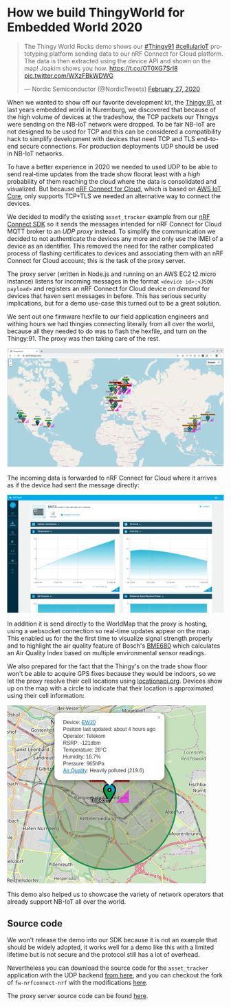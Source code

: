 # How we build ThingyWorld for Embedded World 2020

<blockquote class="twitter-tweet"><p lang="en" dir="ltr">The Thingy World Rocks demo shows our <a href="https://twitter.com/hashtag/Thingy91?src=hash&amp;ref_src=twsrc%5Etfw">#Thingy91</a> <a href="https://twitter.com/hashtag/cellularIoT?src=hash&amp;ref_src=twsrc%5Etfw">#cellularIoT</a> prototyping platform sending data to our nRF Connect for Cloud platform. The data is then extracted using the device API and shown on the map! Joakim shows you how. <a href="https://t.co/OT0XG7SrI8">https://t.co/OT0XG7SrI8</a> <a href="https://t.co/WXzFBkWDWG">pic.twitter.com/WXzFBkWDWG</a></p>&mdash; Nordic Semiconductor (@NordicTweets) <a href="https://twitter.com/NordicTweets/status/1233002090311671809?ref_src=twsrc%5Etfw">February 27, 2020</a></blockquote> 
<script async src="https://platform.twitter.com/widgets.js" charset="utf-8"></script>

When we wanted to show off our favorite development kit, the [Thingy:91](https://www.nordicsemi.com/Software-and-tools/Prototyping-platforms/Nordic-Thingy-91), at last years embedded world in Nuremburg, we discovered that because of the high volume of devices at the tradeshow, the TCP packets our Thingys were sending on the NB-IoT network were dropped. To be fair NB-IoT are not designed to be used for TCP and this can be considered a compatibility hack to simplify development with devices that need TCP and TLS end-to-end secure connections. For production deployments UDP should be used in NB-IoT networks.

To have a better experience in 2020 we needed to used UDP to be able to send real-time updates from the trade show floorat least with a _high_ probability of them reaching the cloud where the data is consolidated and visualized. But because [nRF Connect for Cloud](https://nrfcloud.com/), which is based on [AWS IoT Core](https://aws.amazon.com/iot-core/), only supports TCP+TLS we needed an alternative way to connect the devices.

We decided to modify the existing `asset_tracker` example from our [nRF Connect SDK](https://www.nordicsemi.com/Software-and-tools/Software/nRF-Connect-SDK) so it sends the messages intended for nRF Connect for Cloud MQTT broker to an *UDP proxy* instead. To simplify the communication we decided to not authenticate the devices any more and only use the IMEI of a device as an identifier. This removed the need for the rather complicated process of flashing certificates to devices and associating them with an nRF Connect for Cloud account; this is the task of the proxy server.

The proxy server (written in Node.js and running on an AWS EC2 t2.micro instance) listens for incoming messages in the format `<device id>:<JSON payload>` and registers an nRF Connect for Cloud device _on demand_ for devices that haven sent messages in before. This has serious security implications, but for a demo use-case this turned out to be a great solution.

We sent out one firmware hexfile to our field application engineers and withing  hours we had thingies connecting literally from all over the world, because all they needed to do was to flash the hexfile, and turn on the Thingy:91. The proxy was then taking care of the rest.

![Screenshot of world.thingy.rocks](https://raw.githubusercontent.com/coderbyheart/nrfcloud-udp-proxy/blogpost/map.png)

The incoming data is forwarded to nRF Connect for Cloud where it arrives as if the device had sent the message directly:

![Device data on nRF Connect for Cloud](https://raw.githubusercontent.com/coderbyheart/nrfcloud-udp-proxy/blogpost/nrfconnectforcloud.png)

In addition it is send directly to the WorldMap that the proxy is hosting, using a websocket connection so real-time updates appear on the map. This enabled us for the the first time to visualize signal strength properly and to highlight the air quality feature of Bosch's [BME680](https://blog.nordicsemi.com/getconnected/bosch-sensortec-bme680-the-nose-of-nordics-thingy91) which calculates an Air Quality Index based on multiple environmental sensor readings. 

We also prepared for the fact that the Thingy's on the trade show floor won't be able to acquire GPS fixes because they would be indoors, so we let the proxy resolve their cell locations using [locationapi.org](http://locationapi.org/). Devices show up on the map with a circle to indicate that their location is approximated using their cell information:

![A device with an approximate location](https://github.com/coderbyheart/nrfcloud-udp-proxy/blob/blogpost/marker-ew.png?raw=true)

This demo also helped us to showcase the variety of network operators that already support NB-IoT all over the world.

## Source code

We won't release the demo into our SDK because it is not an example that should be widely adopted, it works well for a demo like this with a limited lifetime but is not secure and the protocol still has a lot of overhead.

Nevertheless you can download the source code for the `asset_tracker` application with the UDP backend [from here](https://github.com/coderbyheart/nrfcloud-udp-proxy/files/4261689/fw-nrfconnect-nrf-Thingy91WorldFW_v0.2.0.zip), and you can checkout the fork of `fw-nrfconnect-nrf` with the modifications [here](https://github.com/joakimtoe/fw-nrfconnect-nrf/tree/Thingy91WorldFW_v0.2.0).

The proxy server source code can be found [here](https://github.com/coderbyheart/nrfcloud-udp-proxy).
<!--stackedit_data:
eyJoaXN0b3J5IjpbMjAwMTU2MzIxOCw3NjQ2MzUxNzAsLTE4Nz
Y3NjM5NjUsNDMyOTY5MjMsLTg1Mjk4MDc0OSwtMTAwODA1ODYx
NCwtMTAzNzQwNTE3NSwyMTA0NTI4OTk3LDE3NzE5NTQzNywtMT
A2Nzk5NjQzN119
-->